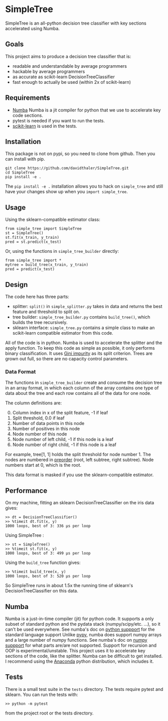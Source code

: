 # SimpleTree
SimpleTree is an all-python decision tree classifier with key sections accelerated using Numba.

## Goals
This project aims to produce a decision tree classifier that is:   

* readable and understandable by average programmers
* hackable by average programmers
* as accurate as scikit-learn DecisionTreeClassifier
* fast enough to actually be used (within 2x of scikit-learn)

## Requirements
* [Numba](http://numba.pydata.org/numba-doc/dev/index.html) Numba is a jit compiler for python that we use to accelerate key code sections.
* pytest is needed if you want to run the tests.
* [scikit-learn](http://scikit-learn.org/stable/index.html) is used in the tests.

## Installation
This package is not on pypi, so you need to clone from github. Then you can install with pip.

    git clone https://github.com/davidthaler/SimpleTree.git
    cd SimpleTree
    pip install -e .

The `pip install -e .` installation allows you to hack on `simple_tree` and still have your changes 
show up when you `import simple_tree`.

## Usage

Using the sklearn-compatible estimator class:

    from simple_tree import SimpleTree
    st = SimpleTree()
    st.fit(x_train, y_train)
    pred = st.predict(x_test)

Or, using the functions in `simple_tree_builder` directly:     

    from simple_tree import *
    mytree = build_tree(x_train, y_train)
    pred = predict(x_test)

## Design
The code here has three parts:

* splitter: `split()` in `simple_splitter.py` takes in data and returns the best feature and threshold to split on.
* tree builder: `simple_tree_builder.py` contains `build_tree()`, which builds the tree recursively.
* sklearn interface: `simple_tree.py` contains a simple class to make an scikit-learn 
compatible estimator from this code.

All of the code is in python.
Numba is used to accelerate the splitter and the apply function.
To keep this code as simple as possible, it only performs binary classification.
It uses [Gini impurity](https://en.wikipedia.org/wiki/Decision_tree_learning#Gini_impurity) as its split criterion. 
Trees are grown out full, so there are no capacity control parameters.

### Data Format
The functions in `simple_tree_builder` create and consume the decision tree in an array format,
in which each column of the array contains one type of data about the tree and each row contains 
all of the data for one node.   

The column definitions are:

0. Column index in x of the split feature, -1 if leaf
1. Split threshold, 0.0 if leaf
2. Number of data points in this node
3. Number of positives in this node
4. Node number of this node
5. Node number of left child, -1 if this node is a leaf
6. Node number of right child, -1 if this node is a leaf 

For example, tree[1, 1] holds the split threshold for node number 1.
The nodes are numbered in [preorder](https://en.wikipedia.org/wiki/Tree_traversal#Pre-order) (root, left subtree, right subtree). 
Node numbers start at 0, which is the root.    

This data format is masked if you use the sklearn-compatible estimator.

## Performance

On my machine, fitting an sklearn DecisionTreeClassifier on the iris data gives:

    >> dt = DecisionTreeClassifier()
    >> %timeit dt.fit(x, y)
    1000 loops, best of 3: 336 µs per loop

Using SimpleTree :

    >> st = SimpleTree()
    >> %timeit st.fit(x, y)
    1000 loops, best of 3: 499 µs per loop

Using the `build_tree` function gives:

    >> %timeit build_tree(x, y)
    1000 loops, best of 3: 520 µs per loop

So SimpleTree runs in about 1.5x the running time of sklearn's DecisionTreeClassifier on this data.

## Numba
Numba is a just-in-time compiler (jit) for python code.
It supports a only subset of standard python and the pydata stack (numpy/scipy/etc. ...), 
so it can't be used everywhere.
See numba's doc on [python suppport](http://numba.pydata.org/numba-doc/dev/reference/pysupported.html) for the standard language support
Unlike [pypy](https://pypy.org/), numba does support numpy arrays and a large number of numpy functions. 
See numba's doc on [numpy suppport](http://numba.pydata.org/numba-doc/dev/reference/numpysupported.html) for what parts are/are not supported.
Support for recursion and OOP is experimental/unstable.
This project uses it to accelerate key sections of the code, like the splitter.
Numba can be difficult to get installed. 
I recommend using the [Anaconda](https://docs.continuum.io/anaconda/) python distribution, which includes it.

## Tests
There is a small test suite in the `tests` directory. The tests require pytest and sklearn.
You can run the tests with:

    >> python -m pytest

from the project root or the tests directory.
